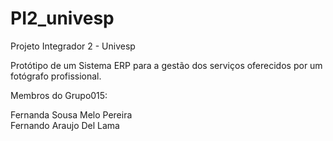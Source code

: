 # PI2_univesp

Projeto Integrador 2 - Univesp

Protótipo de um Sistema ERP para a gestão dos serviços oferecidos por um fotógrafo profissional.

Membros do Grupo015:

Fernanda Sousa Melo Pereira  
Fernando Araujo Del Lama  
